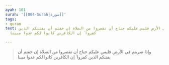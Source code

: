 ```yaml
---
ayah: 101
surah: '[[004-Surah|سورة]]'
tags:
- quran
text: وإذا ضربتم في الأرض فليس عليكم جناح أن تقصروا من الصلاة إن خفتم أن يفتنكم الذين
  كفروا ۚ إن الكافرين كانوا لكم عدوا مبينا

---
```

> وإذا ضربتم في الأرض فليس عليكم جناح أن تقصروا من الصلاة إن خفتم أن يفتنكم الذين كفروا ۚ إن الكافرين كانوا لكم عدوا مبينا
